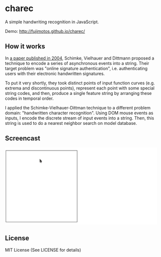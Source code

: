 charec
======

A simple handwriting recognition in JavaScript.

Demo: http://fujimotos.github.io/charec/

How it works
------------

In [a paper published in 2004](https://scholar.google.com/scholar?cluster=2366365863084429505),
Schimke, Vielhauer and Dittmann proposed a technique to encode a
series of asynchronous events into a string.
Their target problem was "online signature authentication",
i.e. authenticating users with their electronic handwritten signatures.

To put it very shortly, they took distinct points of input function
curves (e.g. extrema and discontinuous points), represent each point
with some special string codes, and then, produce a single feature
string by arranging these codes in temporal order.

I applied the Schimke-Vielhauer-Dittman technique to a different problem
domain: "handwritten character recognition". Using DOM mouse events as
inputs, I encode the discrete stream of input events into a string.
Then, this string is used to do a nearest neighbor search on model database.

Screencast
----------

![Screencast](img/charec_screencast.gif)


License
-------

MIT License (See LICENSE for details)
